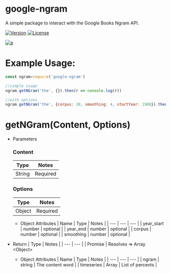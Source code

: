 google-ngram
======

A simple package to interact with the Google Books Ngram API.

[![Version](https://img.shields.io/npm/v/google-ngram.svg)](https://npmjs.org/package/google-ngram)
[![License](https://img.shields.io/npm/l/google-ngram.svg)](https://github.com/ashwink0/google-ngram/blob/master/LICENSE)

[![a](https://nodei.co/npm/google-ngram.png?mini=true)](https://npmjs.org/package/google-ngram)


# Example Usage:
``` js
const ngram=require('google-ngram')

//simple usage
ngram.getNGram('the', {}).then(r => console.log(r))

//with options
ngram.getNGram('the', {corpus: 28, smoothing: 4, startYear: 1980}).then(r => console.log(r))

```

# getNGram(Content, Options)
* Parameters

  ### Content

  | Type | Notes |
    | --- | --- |
  | String | Required |

  ### Options
  | Type | Notes |
  | --- | --- |
  | Object | Required |
  * Object Attributes
    | Name | Type | Notes |
    | --- | --- | --- |
    | year_start | number | optional |
    | year_end | number | optional |
    | corpus | number | optional |
    | smoothing | number | optional |
* Return
  | Type | Notes |
  | --- | --- |
  | Promise | Resolves => Array <Object\>
  
  * Object Attributes
    | Name | Type | Notes |
    | --- | --- | --- |
    | ngram | string | The content word |
    | timeseries | Array | List of percents |
